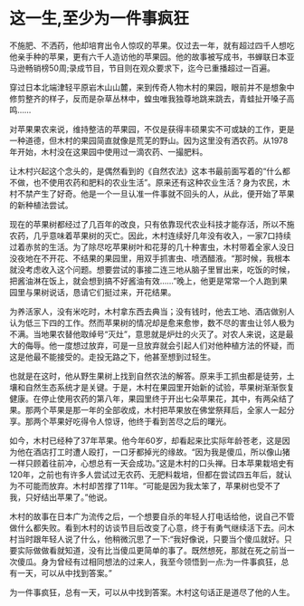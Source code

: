 # 这一生,至少为一件事疯狂

不施肥、不洒药，他却培育出令人惊叹的苹果。仅过去一年，就有超过四千人想吃他亲手种的苹果，更有六千人造访他的苹果园。他的故事被写成书，书蝉联日本亚马逊畅销榜50周;录成节目，节目则在观众要求下，迄今已重播超过一百遍。

穿过日本北端津轻平原岩木山山麓，来到传奇人物木村的果园，眼前并不是想象中修剪整齐的样子，反而是杂草丛林中，蝗虫唯我独尊地跳来跳去，青蛙扯开嗓子高鸣……

对苹果果农来说，维持整洁的苹果园，不仅是获得丰硕果实不可或缺的工作，更是一种道德，但木村的果园简直就像是荒芜的野山。因为这里没有洒农药。从1978年开始，木村没在这果园中使用过一滴农药、一撮肥料。

让木村兴起这个念头的，是偶然看到的《自然农法》这本书最前面写着的“什么都不做，也不使用农药和肥料的农业生活”。原来还有这种农业生活？身为农民，木村不禁产生了好奇。他是一个一旦认准一件事就不回头的人，从此，便开始了苹果的新种植法尝试。

现在的苹果树都经过了几百年的改良，只有依靠现代农业科技才能存活，所以不施农药，几乎意味着苹果树的灭亡。因此，木村连续好几年没有收入，一家7口持续过着赤贫的生活。为了除尽吃苹果树叶和花芽的几十种害虫，木村带着全家人没日没夜地在不开花、不结果的果园里，用双手抓害虫、喷洒醋液。“那时候，我根本就没考虑收入这个问题。想要尝试的事接二连三地从脑子里冒出来，吃饭的时候，把酱油淋在饭上，就会想到搞不好酱油有效……”晚上，他更是常常一个人跑到果园里与果树说话，恳请它们挺过来，开花结果。

为养活家人，没有米吃时，木村拿东西去典当；没有钱时，他去工地、酒店做别人认为低三下四的工作。然而苹果树的情况却是愈来愈惨，数不尽的害虫让邻人极为不满。当地果农替他取绰号“灭灶”，意思就是炉灶的火灭了。对农人来说，这是最大的侮辱。他一度想过放弃，可是一旦放弃就会引起人们对他种植方法的怀疑，而这是他最不能接受的。走投无路之下，他甚至想到过轻生。

也就是在这时，他从野生果树上找到自然农法的解答。原来手工抓虫都是徒劳，土壤和自然生态系统才是关键。于是，木村在果园里开始新的试验，苹果树渐渐恢复健康。在停止使用农药的第八年，果园里终于开出七朵苹果花，其中，有两朵结了果。那两个苹果是那一年的全部收成，木村把苹果放在佛堂祭拜后，全家人一起分享。那两个苹果好吃得令人惊讶，他终于看到苦尽之后的曙光。

如今，木村已经种了37年苹果。他今年60岁，却看起来比实际年龄苍老，这是因为他在酒店打工时遭人殴打，一口牙都掉光的缘故。“因为我是傻瓜，所以像山猪一样只顾着往前冲，心想总有一天会成功。”这是木村的口头禅。日本苹果栽培史有120年，之前也有许多人尝试过无农药、无肥料栽培，但都在尝试四五年后，就认为不可能而放弃。木村却苦撑了11年。“可能是因为我太笨了，苹果树也受不了我，只好结出苹果了。”他说。

木村的故事在日本广为流传之后，一个想要自杀的年轻人打电话给他，说自己不管做什么都失败。看到木村的访谈节目后改变了心意，终于有勇气继续活下去。问木村当时跟年轻人说了什么，他稍微沉思了一下:“我好像说，只要当个傻瓜就好。只要实际做做看就知道，没有比当傻瓜更简单的事了。既然想死，那就在死之前当一次傻瓜。身为曾经有过相同想法的过来人，我至今领悟到一点:为一件事疯狂，总有一天，可以从中找到答案。”

为一件事疯狂，总有一天，可以从中找到答案。木村这句话正是道尽了他的人生。